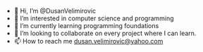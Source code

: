 - 👋 Hi, I’m @DusanVelimirovic
- 👀 I’m interested in computer science and programming
- 🌱 I’m currently learning programming foundations
- 💞️ I’m looking to collaborate on every project where I can learn.
- 📫 How to reach me dusan.velimirovic@yahoo.com

<!---
DusanVelimirovic/DusanVelimirovic is a ✨ special ✨ repository because its `README.md` (this file) appears on your GitHub profile.
You can click the Preview link to take a look at your changes.
--->

